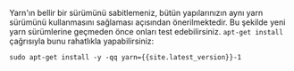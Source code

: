 Yarn'ın bellir bir sürümünü sabitlemeniz, bütün yapılarınızın aynı yarn sürümünü kullanmasını sağlaması açısından önerilmektedir. Bu şekilde yeni yarn sürümlerine geçmeden önce onları test edebilirsiniz. `apt-get install` çağrısıyla bunu rahatlıkla yapabilirsiniz:

    sudo apt-get install -y -qq yarn={{site.latest_version}}-1